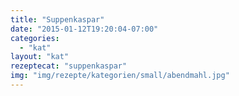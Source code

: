 ```yaml
---
title: "Suppenkaspar"
date: "2015-01-12T19:20:04-07:00"
categories:
  - "kat"
layout: "kat"
rezeptecat: "suppenkaspar"
img: "img/rezepte/kategorien/small/abendmahl.jpg"
---
```

